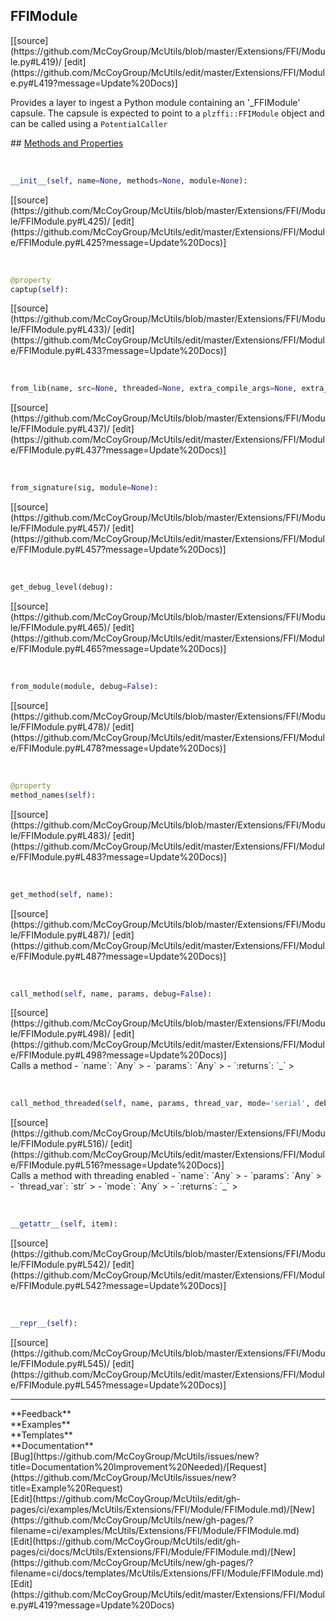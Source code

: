 ## <a id="McUtils.Extensions.FFI.Module.FFIModule">FFIModule</a> 

<div class="docs-source-link" markdown="1">
[[source](https://github.com/McCoyGroup/McUtils/blob/master/Extensions/FFI/Module.py#L419)/
[edit](https://github.com/McCoyGroup/McUtils/edit/master/Extensions/FFI/Module.py#L419?message=Update%20Docs)]
</div>

Provides a layer to ingest a Python module containing an '_FFIModule' capsule.
The capsule is expected to point to a `plzffi::FFIModule` object and can be called using a `PotentialCaller`







<div class="collapsible-section">
 <div class="collapsible-section collapsible-section-header" markdown="1">
## <a class="collapse-link" data-toggle="collapse" href="#methods" markdown="1"> Methods and Properties</a> <a class="float-right" data-toggle="collapse" href="#methods"><i class="fa fa-chevron-down"></i></a>
 </div>
 <div class="collapsible-section collapsible-section-body collapse show" id="methods" markdown="1">
 
<a id="McUtils.Extensions.FFI.Module.FFIModule.__init__" class="docs-object-method">&nbsp;</a> 
```python
__init__(self, name=None, methods=None, module=None): 
```
<div class="docs-source-link" markdown="1">
[[source](https://github.com/McCoyGroup/McUtils/blob/master/Extensions/FFI/Module/FFIModule.py#L425)/
[edit](https://github.com/McCoyGroup/McUtils/edit/master/Extensions/FFI/Module/FFIModule.py#L425?message=Update%20Docs)]
</div>


<a id="McUtils.Extensions.FFI.Module.FFIModule.captup" class="docs-object-method">&nbsp;</a> 
```python
@property
captup(self): 
```
<div class="docs-source-link" markdown="1">
[[source](https://github.com/McCoyGroup/McUtils/blob/master/Extensions/FFI/Module/FFIModule.py#L433)/
[edit](https://github.com/McCoyGroup/McUtils/edit/master/Extensions/FFI/Module/FFIModule.py#L433?message=Update%20Docs)]
</div>


<a id="McUtils.Extensions.FFI.Module.FFIModule.from_lib" class="docs-object-method">&nbsp;</a> 
```python
from_lib(name, src=None, threaded=None, extra_compile_args=None, extra_link_args=None, linked_libs=None, **compile_kwargs): 
```
<div class="docs-source-link" markdown="1">
[[source](https://github.com/McCoyGroup/McUtils/blob/master/Extensions/FFI/Module/FFIModule.py#L437)/
[edit](https://github.com/McCoyGroup/McUtils/edit/master/Extensions/FFI/Module/FFIModule.py#L437?message=Update%20Docs)]
</div>


<a id="McUtils.Extensions.FFI.Module.FFIModule.from_signature" class="docs-object-method">&nbsp;</a> 
```python
from_signature(sig, module=None): 
```
<div class="docs-source-link" markdown="1">
[[source](https://github.com/McCoyGroup/McUtils/blob/master/Extensions/FFI/Module/FFIModule.py#L457)/
[edit](https://github.com/McCoyGroup/McUtils/edit/master/Extensions/FFI/Module/FFIModule.py#L457?message=Update%20Docs)]
</div>


<a id="McUtils.Extensions.FFI.Module.FFIModule.get_debug_level" class="docs-object-method">&nbsp;</a> 
```python
get_debug_level(debug): 
```
<div class="docs-source-link" markdown="1">
[[source](https://github.com/McCoyGroup/McUtils/blob/master/Extensions/FFI/Module/FFIModule.py#L465)/
[edit](https://github.com/McCoyGroup/McUtils/edit/master/Extensions/FFI/Module/FFIModule.py#L465?message=Update%20Docs)]
</div>


<a id="McUtils.Extensions.FFI.Module.FFIModule.from_module" class="docs-object-method">&nbsp;</a> 
```python
from_module(module, debug=False): 
```
<div class="docs-source-link" markdown="1">
[[source](https://github.com/McCoyGroup/McUtils/blob/master/Extensions/FFI/Module/FFIModule.py#L478)/
[edit](https://github.com/McCoyGroup/McUtils/edit/master/Extensions/FFI/Module/FFIModule.py#L478?message=Update%20Docs)]
</div>


<a id="McUtils.Extensions.FFI.Module.FFIModule.method_names" class="docs-object-method">&nbsp;</a> 
```python
@property
method_names(self): 
```
<div class="docs-source-link" markdown="1">
[[source](https://github.com/McCoyGroup/McUtils/blob/master/Extensions/FFI/Module/FFIModule.py#L483)/
[edit](https://github.com/McCoyGroup/McUtils/edit/master/Extensions/FFI/Module/FFIModule.py#L483?message=Update%20Docs)]
</div>


<a id="McUtils.Extensions.FFI.Module.FFIModule.get_method" class="docs-object-method">&nbsp;</a> 
```python
get_method(self, name): 
```
<div class="docs-source-link" markdown="1">
[[source](https://github.com/McCoyGroup/McUtils/blob/master/Extensions/FFI/Module/FFIModule.py#L487)/
[edit](https://github.com/McCoyGroup/McUtils/edit/master/Extensions/FFI/Module/FFIModule.py#L487?message=Update%20Docs)]
</div>


<a id="McUtils.Extensions.FFI.Module.FFIModule.call_method" class="docs-object-method">&nbsp;</a> 
```python
call_method(self, name, params, debug=False): 
```
<div class="docs-source-link" markdown="1">
[[source](https://github.com/McCoyGroup/McUtils/blob/master/Extensions/FFI/Module/FFIModule.py#L498)/
[edit](https://github.com/McCoyGroup/McUtils/edit/master/Extensions/FFI/Module/FFIModule.py#L498?message=Update%20Docs)]
</div>
Calls a method
  - `name`: `Any`
    > 
  - `params`: `Any`
    > 
  - `:returns`: `_`
    >


<a id="McUtils.Extensions.FFI.Module.FFIModule.call_method_threaded" class="docs-object-method">&nbsp;</a> 
```python
call_method_threaded(self, name, params, thread_var, mode='serial', debug=False): 
```
<div class="docs-source-link" markdown="1">
[[source](https://github.com/McCoyGroup/McUtils/blob/master/Extensions/FFI/Module/FFIModule.py#L516)/
[edit](https://github.com/McCoyGroup/McUtils/edit/master/Extensions/FFI/Module/FFIModule.py#L516?message=Update%20Docs)]
</div>
Calls a method with threading enabled
  - `name`: `Any`
    > 
  - `params`: `Any`
    > 
  - `thread_var`: `str`
    > 
  - `mode`: `Any`
    > 
  - `:returns`: `_`
    >


<a id="McUtils.Extensions.FFI.Module.FFIModule.__getattr__" class="docs-object-method">&nbsp;</a> 
```python
__getattr__(self, item): 
```
<div class="docs-source-link" markdown="1">
[[source](https://github.com/McCoyGroup/McUtils/blob/master/Extensions/FFI/Module/FFIModule.py#L542)/
[edit](https://github.com/McCoyGroup/McUtils/edit/master/Extensions/FFI/Module/FFIModule.py#L542?message=Update%20Docs)]
</div>


<a id="McUtils.Extensions.FFI.Module.FFIModule.__repr__" class="docs-object-method">&nbsp;</a> 
```python
__repr__(self): 
```
<div class="docs-source-link" markdown="1">
[[source](https://github.com/McCoyGroup/McUtils/blob/master/Extensions/FFI/Module/FFIModule.py#L545)/
[edit](https://github.com/McCoyGroup/McUtils/edit/master/Extensions/FFI/Module/FFIModule.py#L545?message=Update%20Docs)]
</div>
 </div>
</div>












---


<div markdown="1" class="text-secondary">
<div class="container">
  <div class="row">
   <div class="col" markdown="1">
**Feedback**   
</div>
   <div class="col" markdown="1">
**Examples**   
</div>
   <div class="col" markdown="1">
**Templates**   
</div>
   <div class="col" markdown="1">
**Documentation**   
</div>
   <div class="col" markdown="1">
   
</div>
   <div class="col" markdown="1">
   
</div>
   <div class="col" markdown="1">
   
</div>
</div>
  <div class="row">
   <div class="col" markdown="1">
[Bug](https://github.com/McCoyGroup/McUtils/issues/new?title=Documentation%20Improvement%20Needed)/[Request](https://github.com/McCoyGroup/McUtils/issues/new?title=Example%20Request)   
</div>
   <div class="col" markdown="1">
[Edit](https://github.com/McCoyGroup/McUtils/edit/gh-pages/ci/examples/McUtils/Extensions/FFI/Module/FFIModule.md)/[New](https://github.com/McCoyGroup/McUtils/new/gh-pages/?filename=ci/examples/McUtils/Extensions/FFI/Module/FFIModule.md)   
</div>
   <div class="col" markdown="1">
[Edit](https://github.com/McCoyGroup/McUtils/edit/gh-pages/ci/docs/McUtils/Extensions/FFI/Module/FFIModule.md)/[New](https://github.com/McCoyGroup/McUtils/new/gh-pages/?filename=ci/docs/templates/McUtils/Extensions/FFI/Module/FFIModule.md)   
</div>
   <div class="col" markdown="1">
[Edit](https://github.com/McCoyGroup/McUtils/edit/master/Extensions/FFI/Module.py#L419?message=Update%20Docs)   
</div>
   <div class="col" markdown="1">
   
</div>
   <div class="col" markdown="1">
   
</div>
   <div class="col" markdown="1">
   
</div>
</div>
</div>
</div>